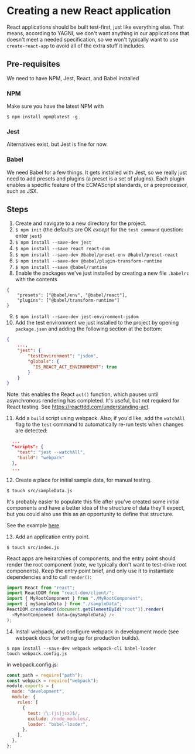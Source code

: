 # Creating a new React application

React applications should be built test-first, just like everything else. That means, according to YAGNI, we don't want anything in our applications that doesn't meet a needed specification, so we won't typically want to use `create-react-app` to avoid all of the extra stuff it includes.

## Pre-requisites

We need to have NPM, Jest, React, and Babel installed

### NPM

Make sure you have the latest NPM with

```
$ npm install npm@latest -g
```

### Jest

Alternatives exist, but Jest is fine for now.

### Babel

We need Babel for a few things. It gets installed with Jest, so we really just need to add presets and plugins (a preset is a set of plugins). Each plugin enables a specific feature of the ECMAScript standards, or a preprocessor, such as JSX.

## Steps

1. Create and navigate to a new directory for the project.
2. `$ npm init` (the defaults are OK _except_ for the `test command` question: enter `jest`)
3. `$ npm install --save-dev jest`
4. `$ npm install --save react react-dom`
5. `$ npm install --save-dev @babel/preset-env @babel/preset-react`
6. `$ npm install --save-dev @babel/plugin-transform-runtime`
7. `$ npm install --save @babel/runtime`
8. Enable the packages we've just installed by creating a new file `.babelrc` with the contents

```
{
    "presets": ["@babel/env", "@babel/react"],
    "plugins": ["@babel/transform-runtime"]
}
```

9. `$ npm install --save-dev jest-environment-jsdom`
10. Add the test environment we just installed to the project by opening `package.json` and adding the following section at the bottom:

```json
{
    ...,
    "jest": {
        "testEnvironment": "jsdom",
        "globals": {
          "IS_REACT_ACT_ENVIRONMENT": true
        }
    }
}
```

Note: this enables the React `act()` function, which pauses until asynchronous rendering has completed. It's useful, but not requierd for React testing. See https://reacttdd.com/understanding-act.

11. Add a `build` script using webpack. Also, if you'd like, add the `watchAll` flag to the `test` command to automatically re-run tests when changes are detected:

```json
  ...
  "scripts": {
    "test": "jest --watchAll",
    "build": "webpack"
  },
  ...
```

12. Create a place for initial sample data, for manual testing.

```
$ touch src/sampleData.js
```

It's probably easier to populate this file after you've created some initial components and have a better idea of the structure of data they'll expect, but you could also use this as an opportunity to define that structure.

See the example [here](appointments-example-app/src/sampleData.js).

13. Add an application entry point.

```
$ touch src/index.js
```

React apps are heirarchies of components, and the entry point should render the root component (note, we typically don't want to test-drive root components). Keep the entry point brief, and only use it to instantiate dependencies and to call `render()`:

```js
import React from "react";
import ReactDOM from "react-dom/client/";
import { MyRootComponent } from "./MyRootComponent";
import { mySampleData } from "./sampleData";
ReactDOM.createRoot(document.getElementById("root")).render(
  <MyRootComponent data={mySampleData} />
);
```

14. Install webpack, and configure webpack in development mode (see webpack docs for setting up for production builds).

```
$ npm install --save-dev webpack webpack-cli babel-loader
touch webpack.config.js
```

in webpack.config.js:

```js
const path = require("path");
const webpack = require("webpack");
module.exports = {
  mode: "development",
  module: {
    rules: [
      {
        test: /\.(js|jsx)$/,
        exclude: /node_modules/,
        loader: "babel-loader",
      },
    ],
  },
};
```
